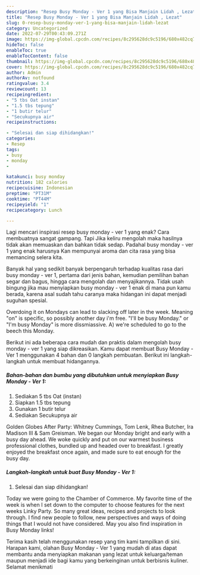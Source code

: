 ```yaml
---
description: "Resep Busy Monday - Ver 1 yang Bisa Manjain Lidah , Lezat"
title: "Resep Busy Monday - Ver 1 yang Bisa Manjain Lidah , Lezat"
slug: 0-resep-busy-monday-ver-1-yang-bisa-manjain-lidah-lezat
category: Uncategorized
date: 2022-07-29T00:43:09.271Z
image: https://img-global.cpcdn.com/recipes/8c295628dc9c5196/680x482cq70/busy-monday-ver-1-foto-resep-utama.jpg
hideToc: false
enableToc: true
enableTocContent: false
thumbnail: https://img-global.cpcdn.com/recipes/8c295628dc9c5196/680x482cq70/busy-monday-ver-1-foto-resep-utama.jpg
cover: https://img-global.cpcdn.com/recipes/8c295628dc9c5196/680x482cq70/busy-monday-ver-1-foto-resep-utama.jpg
author: Admin
authorAv: notfound
ratingvalue: 3.4
reviewcount: 13
recipeingredient:
- "5 tbs Oat instan"
- "1.5 tbs tepung"
- "1 butir telur"
- "Secukupnya air"
recipeinstructions:

- "Selesai dan siap dihidangkan!"
categories:
- Resep
tags:
- busy
- monday
- 

katakunci: busy monday  
nutrition: 182 calories
recipecuisine: Indonesian
preptime: "PT31M"
cooktime: "PT44M"
recipeyield: "1"
recipecategory: Lunch

---
```



Lagi mencari inspirasi resep busy monday - ver 1 yang enak? Cara membuatnya sangat gampang. Tapi Jika keliru mengolah maka hasilnya tidak akan memuaskan dan bahkan tidak sedap. Padahal busy monday - ver 1 yang enak harusnya Kan mempunyai aroma dan cita rasa yang bisa memancing selera kita.


Banyak hal yang sedikit banyak berpengaruh terhadap kualitas rasa dari busy monday - ver 1, pertama dari jenis bahan, kemudian pemilihan bahan segar dan bagus, hingga cara mengolah dan menyajikannya. Tidak usah bingung jika mau menyiapkan busy monday - ver 1 enak di mana pun kamu berada, karena asal sudah tahu caranya maka hidangan ini dapat menjadi suguhan spesial.

Overdoing it on Mondays can lead to slacking off later in the week. Meaning &#34;on&#34; is specific, so possibly another day i&#39;m free. &#34;I&#39;ll be busy Monday.&#34; or &#34;I&#39;m busy Monday&#34; is more dissmiassive. A) we&#39;re scheduled to go to the beech this Monday.


Berikut ini ada beberapa cara mudah dan praktis dalam mengolah busy monday - ver 1 yang siap dikreasikan. Kamu dapat membuat Busy Monday - Ver 1 menggunakan 4 bahan dan 0 langkah pembuatan. Berikut ini langkah-langkah untuk membuat hidangannya.

<!--inarticleads1-->

##### Bahan-bahan dan bumbu yang dibutuhkan untuk menyiapkan Busy Monday - Ver 1:

1. Sediakan 5 tbs Oat (instan)
1. Siapkan 1.5 tbs tepung
1. Gunakan 1 butir telur
1. Sediakan Secukupnya air


Golden Globes After Party: Whitney Cummings, Tom Lenk, Rhea Butcher, Ira Madison III &amp; Sam Greisman. We began our Monday bright and early with a busy day ahead. We woke quickly and put on our warmest business professional clothes, bundled up and headed over to breakfast. I greatly enjoyed the breakfast once again, and made sure to eat enough for the busy day. 

<!--inarticleads2-->

##### Langkah-langkah untuk buat Busy Monday - Ver 1:


1. Selesai dan siap dihidangkan!

Today we were going to the Chamber of Commerce. My favorite time of the week is when I set down to the computer to choose features for the next weeks Linky Party. So many great ideas, recipes and projects to look through. I find new people to follow, new perspectives and ways of doing things that I would not have considered. May you also find inspiration in Busy Monday links! 

Terima kasih telah menggunakan resep yang tim kami tampilkan di sini. Harapan kami, olahan Busy Monday - Ver 1 yang mudah di atas dapat membantu anda menyiapkan makanan yang lezat untuk keluarga/teman maupun menjadi ide bagi kamu yang berkeinginan untuk berbisnis kuliner. Selamat menikmati
